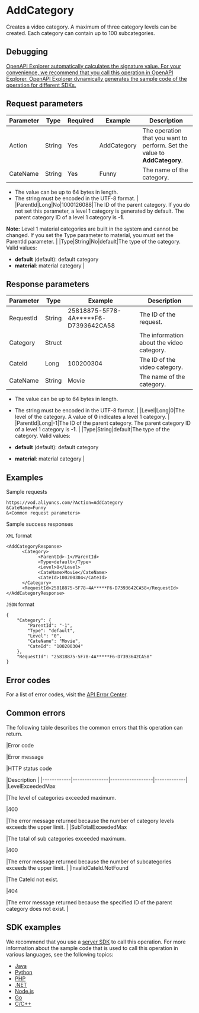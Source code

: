 # AddCategory

Creates a video category. A maximum of three category levels can be created. Each category can contain up to 100 subcategories.

## Debugging

[OpenAPI Explorer automatically calculates the signature value. For your convenience, we recommend that you call this operation in OpenAPI Explorer. OpenAPI Explorer dynamically generates the sample code of the operation for different SDKs.](https://api.aliyun.com/#product=vod&api=AddCategory&type=RPC&version=2017-03-21)

## Request parameters

|Parameter|Type|Required|Example|Description|
|---------|----|--------|-------|-----------|
|Action|String|Yes|AddCategory|The operation that you want to perform. Set the value to **AddCategory**. |
|CateName|String|Yes|Funny|The name of the category.

 -   The value can be up to 64 bytes in length.
-   The string must be encoded in the UTF-8 format. |
|ParentId|Long|No|1000126088|The ID of the parent category. If you do not set this parameter, a level 1 category is generated by default. The parent category ID of a level 1 category is **-1**.

 **Note:** Level 1 material categories are built in the system and cannot be changed. If you set the Type parameter to material, you must set the ParentId parameter. |
|Type|String|No|default|The type of the category. Valid values:

 -   **default** \(default\): default category
-   **material**: material category |

## Response parameters

|Parameter|Type|Example|Description|
|---------|----|-------|-----------|
|RequestId|String|25818875-5F78-4A\*\*\*\*\*F6-D7393642CA58|The ID of the request. |
|Category|Struct| |The information about the video category. |
|CateId|Long|100200304|The ID of the video category. |
|CateName|String|Movie|The name of the category.

 -   The value can be up to 64 bytes in length.
-   The string must be encoded in the UTF-8 format. |
|Level|Long|0|The level of the category. A value of **0** indicates a level 1 category. |
|ParentId|Long|-1|The ID of the parent category. The parent category ID of a level 1 category is **-1**. |
|Type|String|default|The type of the category. Valid values:

 -   **default** \(default\): default category
-   **material**: material category |

## Examples

Sample requests

```
https://vod.aliyuncs.com/?Action=AddCategory
&CateName=Funny
&<Common request parameters>
```

Sample success responses

`XML` format

```
<AddCategoryResponse>
      <Category>
            <ParentId>-1</ParentId>
            <Type>default</Type>
            <Level>0</Level>
            <CateName>Movie</CateName>
            <CateId>100200304</CateId>
      </Category>
      <RequestId>25818875-5F78-4A*****F6-D7393642CA58</RequestId>
</AddCategoryResponse>
```

`JSON` format

```
{
    "Category": {
        "ParentId": "-1",
        "Type": "default",
        "Level": "0",
        "CateName": "Movie",
        "CateId": "100200304"
    },
    "RequestId": "25818875-5F78-4A*****F6-D7393642CA58"
}
```

## Error codes

For a list of error codes, visit the [API Error Center](https://error-center.alibabacloud.com/status/product/vod).

## Common errors

The following table describes the common errors that this operation can return.

|Error code

|Error message

|HTTP status code

|Description |
|------------|---------------|------------------|-------------|
|LevelExceededMax

|The level of categories exceeded maximum.

|400

|The error message returned because the number of category levels exceeds the upper limit. |
|SubTotalExceededMax

|The total of sub categories exceeded maximum.

|400

|The error message returned because the number of subcategories exceeds the upper limit. |
|InvalidCateId.NotFound

|The CateId not exist.

|404

|The error message returned because the specified ID of the parent category does not exist. |

## SDK examples

We recommend that you use a [server SDK](~~101789~~) to call this operation. For more information about the sample code that is used to call this operation in various languages, see the following topics:

-   [Java](~~61063~~)
-   [Python](~~61054~~)
-   [PHP](~~61069~~)
-   [.NET](~~84750~~)
-   [Node.js](~~101396~~)
-   [Go](~~101411~~)
-   [C/C++](~~101261~~)

